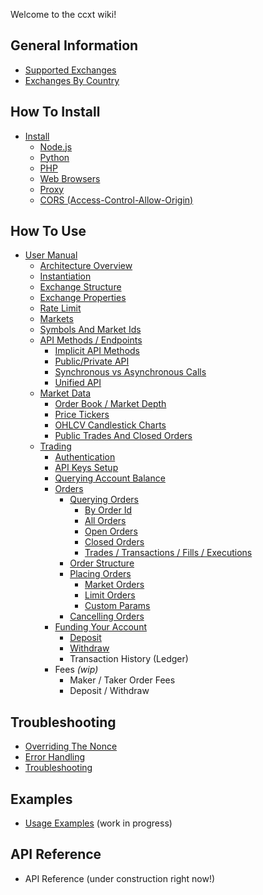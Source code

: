 Welcome to the ccxt wiki!

## General Information

- [Supported Exchanges](https://github.com/ccxt/ccxt/wiki/Exchange-Markets)
- [Exchanges By Country](https://github.com/ccxt/ccxt/wiki/Exchange-Markets-By-Country)

## How To Install

- [Install](https://github.com/ccxt/ccxt/wiki/Install)
  - [Node.js](https://github.com/ccxt/ccxt/wiki/Install#nodejs)
  - [Python](https://github.com/ccxt/ccxt/wiki/Install#python)
  - [PHP](https://github.com/ccxt/ccxt/wiki/Install#php)
  - [Web Browsers](https://github.com/ccxt/ccxt/wiki/Install#web-browsers)
  - [Proxy](https://github.com/ccxt/ccxt/wiki/Install#proxy)
  - [CORS (Access-Control-Allow-Origin)](https://github.com/ccxt/ccxt/wiki/Install#cors-access-control-allow-origin)

## How To Use

- [User Manual](https://github.com/ccxt/ccxt/wiki/Manual)
  - [Architecture Overview](https://github.com/ccxt/ccxt/wiki/Manual#overview)
  - [Instantiation](https://github.com/ccxt/ccxt/wiki/Manual#instantiation)
  - [Exchange Structure](https://github.com/ccxt/ccxt/wiki/Manual#exchange-structure)
  - [Exchange Properties](https://github.com/ccxt/ccxt/wiki/Manual#exchange-properties)
  - [Rate Limit](https://github.com/ccxt/ccxt/wiki/Manual#rate-limit)
  - [Markets](https://github.com/ccxt/ccxt/wiki/Manual#markets)
  - [Symbols And Market Ids](https://github.com/ccxt-dev/ccxt/wiki/Manual#symbols-and-market-ids)
  - [API Methods / Endpoints](https://github.com/ccxt/ccxt/wiki/Manual#api-methods--endpoints)
    - [Implicit API Methods](https://github.com/ccxt/ccxt/wiki/Manual#implicit-api-methods)
    - [Public/Private API](https://github.com/ccxt/ccxt/wiki/Manual#publicprivate-api)
    - [Synchronous vs Asynchronous Calls](https://github.com/ccxt/ccxt/wiki/Manual#synchronous-vs-asynchronous-calls)
    - [Unified API](https://github.com/ccxt/ccxt/wiki/Manual#unified-api)
  - [Market Data](https://github.com/ccxt/ccxt/wiki/Manual#market-data)
    - [Order Book / Market Depth](https://github.com/ccxt/ccxt/wiki/Manual#order-book--market-depth)
    - [Price Tickers](https://github.com/ccxt/ccxt/wiki/Manual#price-tickers)
    - [OHLCV Candlestick Charts](https://github.com/ccxt/ccxt/wiki/Manual#ohlcv-candlestick-charts)
    - [Public Trades And Closed Orders](https://github.com/ccxt/ccxt/wiki/Manual#trades-orders-executions-transactions)
  - [Trading](https://github.com/ccxt/ccxt/wiki/Manual#trading)
    - [Authentication](https://github.com/ccxt/ccxt/wiki/Manual#authentication)
    - [API Keys Setup](https://github.com/ccxt/ccxt/wiki/Manual#api-keys-setup)
    - [Querying Account Balance](https://github.com/ccxt/ccxt/wiki/Manual#querying-account-balance)
    - [Orders](https://github.com/ccxt/ccxt/wiki/Manual#orders)
      - [Querying Orders](https://github.com/ccxt/ccxt/wiki/Manual#querying-orders)
        - [By Order Id](https://github.com/ccxt-dev/ccxt/wiki/Manual#by-order-id)
        - [All Orders](https://github.com/ccxt-dev/ccxt/wiki/Manual#all-orders)
        - [Open Orders](https://github.com/ccxt-dev/ccxt/wiki/Manual#open-orders)
        - [Closed Orders](https://github.com/ccxt-dev/ccxt/wiki/Manual#closed-orders)
        - [Trades / Transactions / Fills / Executions](https://github.com/ccxt-dev/ccxt/wiki/Manual#trades--transactions--fills--executions)
      - [Order Structure](https://github.com/ccxt/ccxt/wiki/Manual#order-structure)
      - [Placing Orders](https://github.com/ccxt/ccxt/wiki/Manual#placing-orders)
        - [Market Orders](https://github.com/ccxt/ccxt/wiki/Manual#market-orders)
        - [Limit Orders](https://github.com/ccxt/ccxt/wiki/Manual#limit-orders)
        - [Custom Params](https://github.com/ccxt/ccxt/wiki/Manual#custom-order-params)
      - [Cancelling Orders](https://github.com/ccxt/ccxt/wiki/Manual#cancelling-orders)
    - [Funding Your Account](https://github.com/ccxt/ccxt/wiki/Manual#funding-your-account)
      - [Deposit](https://github.com/ccxt/wiki/Manual#deposit)
      - [Withdraw](https://github.com/ccxt/ccxt/wiki/Manual#withdraw)
      - Transaction History (Ledger)
    - Fees *(wip)*
      - Maker / Taker Order Fees
      - Deposit / Withdraw

## Troubleshooting

- [Overriding The Nonce](https://github.com/ccxt/ccxt/wiki/Manual#overriding-the-nonce)
- [Error Handling](https://github.com/ccxt/ccxt/wiki/Manual#error-handling)
- [Troubleshooting](https://github.com/ccxt/ccxt/wiki/Manual#troubleshooting)

## Examples

- [Usage Examples](https://github.com/ccxt/ccxt/tree/master/examples) (work in progress)

## API Reference

- API Reference (under construction right now!)


